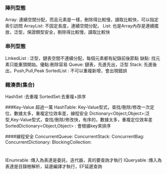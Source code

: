 ﻿
###  陣列型態
Array: 連續空間分配，而且元素是一樣，刪除得比較慢，讀取比較快，可以指定索引訪問
ArrayList: 不固定長度，連續空間分配，
List: 也是Array內存是連續擺放，泛型，保證類型安全，刪除得比較慢，讀取比較快


###  串列型態
LinkedList : 泛型，鏈表空間不連續分配，每個元素都有紀錄前後節點
                     缺點: 找元素只能重頭開始。優點:刪除容易
Queue: 鏈表，先進先出，泛型
Stack: 先進後出，Push,Pull,Peak
SortedList : 不可以重複新增，會出現錯誤

### 雜湊表(集合)
HashSet :去重複
SortedSet:去重複+排序


###Key-Value 超過一萬
HashTable: Key-Value型式，查找/刪除/修改一次定位，數據太多，重複定位效率差，線程安全
Dictionary<Object,Object>:泛型,Key-Value型式，查找/刪除/修改快，有序的，數據太多，重複定位效率差
SortedDictionary<Object,Object> : 會根據key來排序

####線程安全
ConcurrentQueue:
ConcurrentStack:
ConcurrentBag:
ConcurrentDictionary:
BlockingCollection:

#
IEnumrable<string> :傳入為表達是委託，迭代器，真的要查詢才執行
IQueryable<string> :傳入為表達是目錄樹解析，延遲編譯才執行，EF延遲查詢



